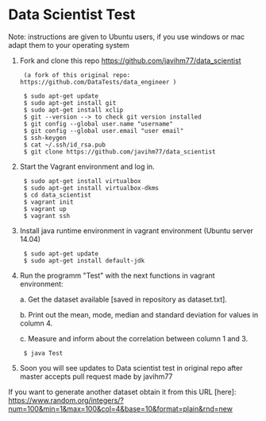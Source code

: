 Data Scientist Test
===================

Note: instructions are given to Ubuntu users, if you use windows or mac adapt them to your operating system

1. Fork and clone this repo https://github.com/javihm77/data_scientist

        (a fork of this original repo: https://github.com/DataTests/data_engineer )
        
        $ sudo apt-get update
        $ sudo apt-get install git
        $ sudo apt-get install xclip
        $ git --version --> to check git version installed
        $ git config --global user.name "username"
        $ git config --global user.email "user email"
        $ ssh-keygen
        $ cat ~/.ssh/id_rsa.pub
        $ git clone https://github.com/javihm77/data_scientist

2. Start the Vagrant environment and log in.

        $ sudo apt-get install virtualbox
        $ sudo apt-get install virtualbox-dkms
        $ cd data_scientist
        $ vagrant init
        $ vagrant up
        $ vagrant ssh
        
3. Install java runtime environment in vagrant environment (Ubuntu server 14.04)
        
        $ sudo apt-get update
        $ sudo apt-get install default-jdk
        
4. Run the programm "Test" with the next functions in vagrant environment:

    a. Get the dataset available [saved in repository as dataset.txt].

    b. Print out the mean, mode, median and standard deviation for values in
       column 4.

    c. Measure and inform about the correlation between column 1 and 3.
    
        $ java Test

4. Soon you will see updates to Data scientist test in original repo after master accepts pull request made by javihm77


If you want to generate another dataset obtain it from this URL
[here]: https://www.random.org/integers/?num=100&min=1&max=100&col=4&base=10&format=plain&rnd=new
